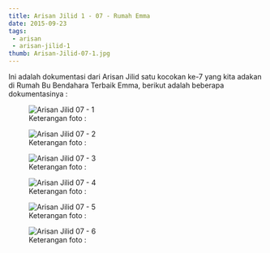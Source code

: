 ```yaml
---
title: Arisan Jilid 1 - 07 - Rumah Emma
date: 2015-09-23
tags:
 - arisan
 - arisan-jilid-1
thumb: Arisan-Jilid-07-1.jpg
---
```


Ini adalah dokumentasi dari Arisan Jilid satu kocokan ke-7 yang kita adakan di Rumah Bu Bendahara Terbaik Emma, berikut adalah beberapa dokumentasinya :


<figure>
  <img class="lazy content-img" src="/story/assets/img/placeholder.png" data-src="/story/assets/img/Arisan-Jilid-07-1.jpg" alt="Arisan Jilid 07 - 1" />
  <figcaption>Keterangan foto :</figcaption>
</figure>


<figure>
  <img class="lazy content-img" src="/story/assets/img/placeholder.png" data-src="/story/assets/img/Arisan-Jilid-07-2.jpg" alt="Arisan Jilid 07 - 2" />
  <figcaption>Keterangan foto :</figcaption>
</figure>

<figure>
  <img class="lazy content-img" src="/story/assets/img/placeholder.png" data-src="/story/assets/img/Arisan-Jilid-07-3.jpg" alt="Arisan Jilid 07 - 3" />
  <figcaption>Keterangan foto :</figcaption>
</figure>

<figure>
  <img class="lazy content-img" src="/story/assets/img/placeholder.png" data-src="/story/assets/img/Arisan-Jilid-07-4.jpg" alt="Arisan Jilid 07 - 4" />
  <figcaption>Keterangan foto :</figcaption>
</figure>

<figure>
  <img class="lazy content-img" src="/story/assets/img/placeholder.png" data-src="/story/assets/img/Arisan-Jilid-07-5.jpg" alt="Arisan Jilid 07 - 5" />
  <figcaption>Keterangan foto :</figcaption>
</figure>

<figure>
  <img class="lazy content-img" src="/story/assets/img/placeholder.png" data-src="/story/assets/img/Arisan-Jilid-07-6.jpg" alt="Arisan Jilid 07 - 6" />
  <figcaption>Keterangan foto :</figcaption>
</figure>